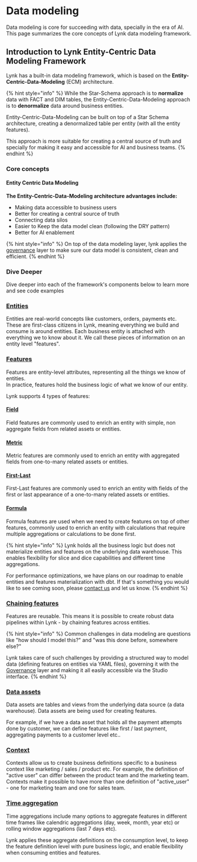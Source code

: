 # Data modeling

Data modeling is core for succeeding with data, specially in the era of AI. This page summarizes the core concepts of Lynk data modeling framework.

## Introduction to Lynk Entity-Centric Data Modeling Framework

Lynk has a built-in data modeling framework, which is based on the **Entity-Centric-Data-Modeling** (ECM) architecture.

{% hint style="info" %}
While the Star-Schema approach is to **normalize** data with FACT and DIM tables, the Entity-Centric-Data-Modeling approach is to **denormalize** data around business entities.

Entity-Centric-Data-Modeling can be built on top of a Star Schema architecture, creating a denormalized table per entity (with all the entity features).

This approach is more suitable for creating a central source of truth and specially for making it easy and accessible for AI and business teams.
{% endhint %}

### Core concepts

#### Entity Centric Data Modeling

**The Entity-Centric-Data-Modeling architecture advantages include:**

* Making data accessible to business users
* Better for creating a central source of truth
* Connecting data silos
* Easier to Keep the data model clean (following the DRY pattern)
* Better for AI enablement

{% hint style="info" %}
On top of the data modeling layer, lynk applies the [governance](../governance.md) layer to make sure our data model is consistent, clean and efficient.
{% endhint %}

###

### Dive Deeper

Dive deeper into each of the framework's components below to learn more and see code examples&#x20;

### [Entities](entities/)

Entities are real-world concepts like customers, orders, payments etc.  These are first-class citizens in Lynk, meaning everything we build and consume is around entities. Each business entity is attached with everything we to know about it. We call these pieces of information on an entity level "features".

### [Features](features/)

Features are entity-level attributes, representing all the things we know of entities. \
In practice, features hold the business logic of what we know of our entity.&#x20;

Lynk supports 4 types of features:

#### [Field](features/field.md)

Field features are commonly used to enrich an entity with simple, non aggregate fields from related assets or entities.

#### [Metric](features/metric.md)

Metric features are commonly used to enrich an entity with aggregated fields from one-to-many related assets or entities.&#x20;

#### [First-Last](features/first-last.md)

First-Last features are commonly used to enrich an entity with fields of the first or last appearance of a one-to-many related assets or entities.

#### [Formula](features/formula.md)

Formula features are used when we need to create features on top of other features, commonly used to enrich an entity with calculations that require multiple aggregations or calculations to be done first.

{% hint style="info" %}
Lynk holds all the business logic but does not materialize entities and features on the underlying data warehouse. This enables flexibility for slice and dice capabilities and different time aggregations.&#x20;

For performance optimizations, we have plans on our roadmap to enable entities and features materialization with dbt. If that's something you would like to see coming soon, please [contact us](https://www.getlynk.ai/book-a-demo) and let us know.
{% endhint %}

### [Chaining features](chaining-features.md)

Features are reusable. This means it is possible to create robust data pipelines within Lynk - by chaining features across entities.

{% hint style="info" %}
Common challenges in data modeling are questions like "how should I model this?" and "was this done before, somewhere else?"

Lynk takes care of such challenges by providing a structured way to model data (defining features on entities via YAML files), governing it with the [Governance](../governance.md) layer and making it all easily accessible via the Studio interface.
{% endhint %}

### [Data assets](data-assets/)

Data assets are tables and views from the underlying data source (a data warehouse). Data assets are being used for creating features.

For example, if we have a data asset that holds all the payment attempts done by customer, we can define features like first / last payment, aggregating payments to a customer level etc..

### [Context](context.md)

Contexts allow us to create business definitions specific to a business context like marketing / sales / product etc. For example, the definition of "active user" can differ between the product team and the marketing team. Contexts make it possible to have more than one definition of "active\_user" - one for marketing team and one for sales team.&#x20;

### [Time aggregation](../consume-and-apis/time-aggregation.md)

Time aggregations include many options to aggregate features in different time frames like calendric aggregations (day, week, month, year etc) or rolling window aggregations (last 7 days etc).&#x20;

Lynk applies these aggregate definitions on the consumption level, to keep the feature definition level with pure business logic, and enable flexibility when consuming entities and features.
